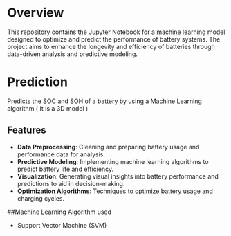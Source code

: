 # Overview
This repository contains the Jupyter Notebook for a machine learning model designed to optimize and predict the performance of battery systems. The project aims to enhance the longevity and 
efficiency of batteries through data-driven analysis and predictive modeling.

# Prediction
Predicts the SOC and SOH of a battery by using a Machine Learning algorithm ( It is a 3D model )

## Features
- **Data Preprocessing**: Cleaning and preparing battery usage and performance data for analysis.
- **Predictive Modeling**: Implementing machine learning algorithms to predict battery life and efficiency.
- **Visualization**: Generating visual insights into battery performance and predictions to aid in decision-making.
- **Optimization Algorithms**: Techniques to optimize battery usage and charging cycles.

##Machine Learning Algorithm used
- Support Vector Machine (SVM)
